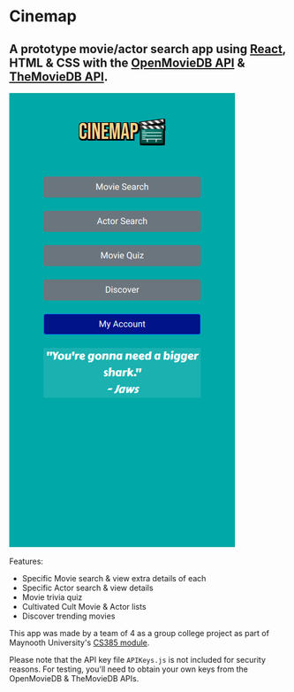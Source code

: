# Cinemap

## A prototype movie/actor search app using [React](https://reactjs.org/), HTML & CSS with the [OpenMovieDB API](http://www.omdbapi.com/) & [TheMovieDB API](https://www.themoviedb.org/documentation/api).

![Cinemap Main Page](https://github.com/darraghmoloney/web-public/blob/master/cinemap/screenshots/main_page.png)

Features:
  - Specific Movie search & view extra details of each
  - Specific Actor search & view details
  - Movie trivia quiz
  - Cultivated Cult Movie & Actor lists
  - Discover trending movies
  

This app was made by a team of 4 as a group college project as part of Maynooth University's [CS385 module](https://www.maynoothuniversity.ie/international/study-maynooth/available-courses/computer-science).
  
Please note that the API key file ```APIKeys.js``` is not included for security reasons. For testing, you'll need to obtain your own keys from the OpenMovieDB & TheMovieDB APIs.
